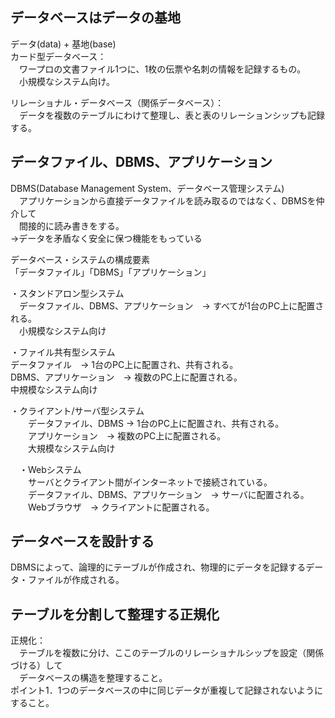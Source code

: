 ## データベースはデータの基地  
データ(data) + 基地(base)  
カード型データベース：  
　ワープロの文書ファイル1つに、1枚の伝票や名刺の情報を記録するもの。  
　小規模なシステム向け。  
  
リレーショナル・データベース（関係データベース）：  
　データを複数のテーブルにわけて整理し、表と表のリレーションシップも記録する。  
  
## データファイル、DBMS、アプリケーション  
DBMS(Database Management System、データベース管理システム)  
　アプリケーションから直接データファイルを読み取るのではなく、DBMSを仲介して  
　間接的に読み書きをする。  
→データを矛盾なく安全に保つ機能をもっている  
  

データベース・システムの構成要素  
「データファイル」「DBMS」「アプリケーション」  
  
・スタンドアロン型システム  
　データファイル、DBMS、アプリケーション　→ すべてが1台のPC上に配置される。  
　小規模なシステム向け
  
・ファイル共有型システム  
 データファイル　→ 1台のPC上に配置され、共有される。  
 DBMS、アプリケーション　→ 複数のPC上に配置される。  
 中規模なシステム向け  
 
 ・クライアント/サーバ型システム  
　　データファイル、DBMS → 1台のPC上に配置され、共有される。  
　　アプリケーション　→ 複数のPC上に配置される。  
　　大規模なシステム向け  
  
　・Webシステム   
　　サーバとクライアント間がインターネットで接続されている。  
　　データファイル、DBMS、アプリケーション　→ サーバに配置される。  
　　Webブラウザ　→ クライアントに配置される。  
   
## データベースを設計する  
DBMSによって、論理的にテーブルが作成され、物理的にデータを記録するデータ・ファイルが作成される。  
  
## テーブルを分割して整理する正規化  
正規化：  
　テーブルを複数に分け、ここのテーブルのリレーショナルシップを設定（関係づける）して  
　データベースの構造を整理すること。  
ポイント1．1つのデータベースの中に同じデータが重複して記録されないようにすること。  
